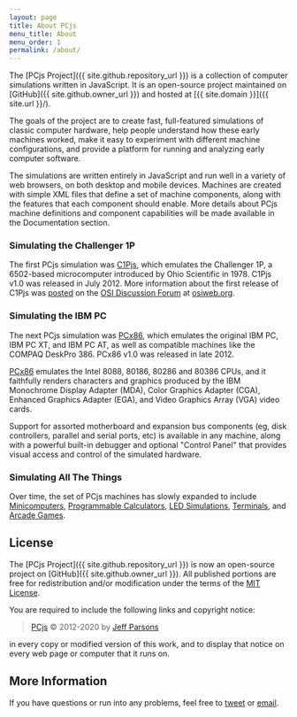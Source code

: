 ```yaml
---
layout: page
title: About PCjs
menu_title: About
menu_order: 1
permalink: /about/
---
```


The [PCjs Project]({{ site.github.repository_url }}) is a collection of computer simulations written in
JavaScript.  It is an open-source project maintained on [GitHub]({{ site.github.owner_url }}) and hosted at
[{{ site.domain }}]({{ site.url }}/).

The goals of the project are to create fast, full-featured simulations of classic computer hardware,
help people understand how these early machines worked, make it easy to experiment with different machine
configurations, and provide a platform for running and analyzing early computer software.

The simulations are written entirely in JavaScript and run well in a variety of web browsers, on both
desktop and mobile devices.  Machines are created with simple XML files that define a set of machine components,
along with the features that each component should enable.  More details about PCjs machine definitions and
component capabilities will be made available in the Documentation section.

### Simulating the Challenger 1P

The first PCjs simulation was [C1Pjs](/machines/osi/c1p/), which emulates the
Challenger 1P, a 6502-based microcomputer introduced by Ohio Scientific in 1978.
C1Pjs v1.0 was released in July 2012.  More information about the first release of C1Pjs was
[posted](http://osiweb.org/osiforum/viewtopic.php?f=3&t=103) on the
[OSI Discussion Forum](http://osiweb.org/osiforum/index.php) at [osiweb.org](http://osiweb.org/).

### Simulating the IBM PC

The next PCjs simulation was [PCx86](/machines/pcx86/), which emulates the original IBM PC, IBM PC XT,
and IBM PC AT, as well as compatible machines like the COMPAQ DeskPro 386.  PCx86 v1.0 was released in late 2012.

[PCx86](/machines/pcx86/) emulates the Intel 8088, 80186, 80286 and 80386 CPUs, and it faithfully renders
characters and graphics produced by the IBM Monochrome Display Adapter (MDA), Color Graphics Adapter (CGA),
Enhanced Graphics Adapter (EGA), and Video Graphics Array (VGA) video cards.

Support for assorted motherboard and expansion bus components (eg, disk controllers, parallel and serial ports, etc)
is available in any machine, along with a powerful built-in debugger and optional "Control Panel" that provides
visual access and control of the simulated hardware.

### Simulating All The Things

Over time, the set of PCjs machines has slowly expanded to include [Minicomputers](/machines/dec/pdp11/),
[Programmable Calculators](/machines/ti/ti57/), [LED Simulations](/machines/led/life/color/), [Terminals](/machines/dec/vt100/),
and [Arcade Games](/machines/arcade/invaders/).

## License

The [PCjs Project]({{ site.github.repository_url }}) is now an open-source project on [GitHub]({{ site.github.owner_url }}).
All published portions are free for redistribution and/or modification under the terms of the [MIT License](/LICENSE.txt).

You are required to include the following links and copyright notice:

> [PCjs](https://www.pcjs.org) © 2012-2020 by [Jeff Parsons](https://jeffpar.com)

in every copy or modified version of this work, and to display that notice on every web page or computer that it runs on.

## More Information

If you have questions or run into any problems, feel free to [tweet](https://twitter.com/jeffpar) or
[email](mailto:Jeff@pcjs.org).
